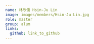 ```yaml
---
name: 林欣儒 Hsin-Ju Lin 
image: images/members/Hsin-Ju Lin.jpg 
role: master
group: alum
links:
  github: link_to_github 
---
```

